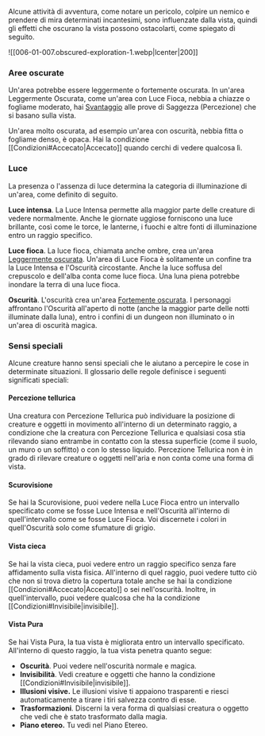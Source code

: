 Alcune attività di avventura, come notare un pericolo, colpire un nemico e prendere di mira determinati incantesimi, sono influenzate dalla vista, quindi gli effetti che oscurano la vista possono ostacolarti, come spiegato di seguito.

![[006-01-007.obscured-exploration-1.webp|lcenter|200]]

### Aree oscurate 
Un'area potrebbe essere leggermente o fortemente oscurata. In un'area Leggermente Oscurata, come un'area con Luce Fioca, nebbia a chiazze o fogliame moderato, hai [Svantaggio](https://5e.tools/variantrules.html#disadvantage_xphb) alle prove di Saggezza (Percezione) che si basano sulla vista.

Un'area molto oscurata, ad esempio un'area con oscurità, nebbia fitta o fogliame denso, è opaca. Hai la condizione [[Condizioni#Accecato|Accecato]] quando cerchi di vedere qualcosa lì.

### Luce 
La presenza o l'assenza di luce determina la categoria di illuminazione di un'area, come definito di seguito.

**Luce intensa**. La Luce Intensa permette alla maggior parte delle creature di vedere normalmente. Anche le giornate uggiose forniscono una luce brillante, così come le torce, le lanterne, i fuochi e altre fonti di illuminazione entro un raggio specifico.

**Luce fioca**. La luce fioca, chiamata anche ombre, crea un'area [Leggermente oscurata](https://5e.tools/variantrules.html#lightly%20obscured_xphb). Un'area di Luce Fioca è solitamente un confine tra la Luce Intensa e l'Oscurità circostante. Anche la luce soffusa del crepuscolo e dell'alba conta come luce fioca. Una luna piena potrebbe inondare la terra di una luce fioca.

**Oscurità**. L'oscurità crea un'area [Fortemente oscurata](https://5e.tools/variantrules.html#heavily%20obscured_xphb). I personaggi affrontano l'Oscurità all'aperto di notte (anche la maggior parte delle notti illuminate dalla luna), entro i confini di un dungeon non illuminato o in un'area di oscurità magica.

### Sensi speciali 
Alcune creature hanno sensi speciali che le aiutano a percepire le cose in determinate situazioni. Il glossario delle regole definisce i seguenti significati speciali:

#### Percezione tellurica
Una creatura con Percezione Tellurica può individuare la posizione di creature e oggetti in movimento all'interno di un determinato raggio, a condizione che la creatura con Percezione Tellurica e qualsiasi cosa stia rilevando siano entrambe in contatto con la stessa superficie (come il suolo, un muro o un soffitto) o con lo stesso liquido.
Percezione Tellurica non è in grado di rilevare creature o oggetti nell'aria e non conta come una forma di vista.

#### Scurovisione
Se hai la Scurovisione, puoi vedere nella Luce Fioca entro un intervallo specificato come se fosse Luce Intensa e nell'Oscurità all'interno di quell'intervallo come se fosse Luce Fioca. Voi discernete i colori in quell'Oscurità solo come sfumature di grigio.

#### Vista cieca
Se hai la vista cieca, puoi vedere entro un raggio specifico senza fare affidamento sulla vista fisica. All'interno di quel raggio, puoi vedere tutto ciò che non si trova dietro la copertura totale anche se hai la condizione [[Condizioni#Accecato|Accecato]] o sei nell'oscurità. Inoltre, in quell'intervallo, puoi vedere qualcosa che ha la condizione [[Condizioni#Invisibile|invisibile]].

#### Vista Pura
Se hai Vista Pura, la tua vista è migliorata entro un intervallo specificato. All'interno di questo raggio, la tua vista penetra quanto segue:

- **Oscurità**. Puoi vedere nell'oscurità normale e magica.
- **Invisibilità**. Vedi creature e oggetti che hanno la condizione [[Condizioni#Invisibile|invisibile]].
- **Illusioni visive.** Le illusioni visive ti appaiono trasparenti e riesci automaticamente a tirare i tiri salvezza contro di esse.
- **Trasformazioni**. Discerni la vera forma di qualsiasi creatura o oggetto che vedi che è stato trasformato dalla magia.
- **Piano etereo.** Tu vedi nel Piano Etereo.